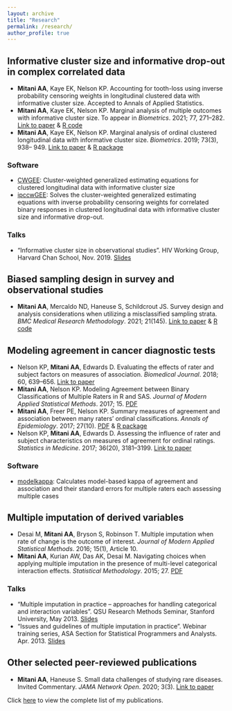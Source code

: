 ```yaml
---
layout: archive
title: "Research"
permalink: /research/
author_profile: true
---
```


## Informative cluster size and informative drop-out in complex correlated data

- **Mitani AA**, Kaye EK, Nelson KP. Accounting for tooth-loss using inverse probability censoring weights in longitudinal clustered data with informative cluster size. Accepted to Annals of Applied Statistics. 
- **Mitani AA**, Kaye EK, Nelson KP. Marginal analysis of multiple outcomes with informative cluster size. To appear in *Biometrics*. 2021; 77, 271–282. [Link to paper](https://onlinelibrary.wiley.com/doi/epdf/10.1111/biom.13241) & [R code](https://github.com/AyaMitani/multoutcomeICS)
- **Mitani AA**, Kaye EK, Nelson KP. Marginal analysis of ordinal clustered longitudinal data with informative cluster size. *Biometrics*. 2019; 73(3), 938– 949. [Link to paper](https://onlinelibrary.wiley.com/doi/full/10.1111/biom.13050) & [R package](https://github.com/AyaMitani/CWGEE)

### Software
- [CWGEE](https://github.com/AyaMitani/CWGEE): Cluster-weighted generalized estimating equations for clustered longitudinal data with informative cluster size
- [ipccwGEE](https://github.com/AyaMitani/ipccwGEE): Solves the cluster-weighted generalized estimating equations with inverse probability censoring weights for correlated binary responses in clustered longitudinal data with informative cluster size and informative drop-out.

### Talks
- “Informative cluster size in observational studies”. HIV Working Group, Harvard Chan School, Nov. 2019. [Slides](http://ayamitani.github.io/files/HSPH_HIVWG_Nov2019.pdf)




## Biased sampling design in survey and observational studies

- **Mitani AA**, Mercaldo ND, Haneuse S, Schildcrout JS. Survey design and analysis considerations when utilizing a misclassified sampling strata. *BMC Medical Research Methodology*. 2021; 21(145). [Link to paper](https://bmcmedresmethodol.biomedcentral.com/articles/10.1186/s12874-021-01332-8) & [R code](https://github.com/ayamitani/MisclassSurvey)




## Modeling agreement in cancer diagnostic tests

- Nelson KP, **Mitani AA**, Edwards D. Evaluating the effects of rater and subject factors on measures of association. *Biomedical Journal*. 2018; 60, 639–656. [Link to paper](https://onlinelibrary.wiley.com/doi/abs/10.1002/bimj.201700078)
- **Mitani AA**, Nelson KP. Modeling Agreement between Binary Classifications of Multiple Raters in R and SAS. *Journal of Modern Applied Statistical Methods*. 2017; 15. [PDF](http://ayamitani.github.io/files/JMASM_2017.pdf) 
- **Mitani AA**, Freer PE, Nelson KP. Summary measures of agreement and association between many raters’ ordinal classifications. *Annals of Epidemiology*. 2017; 27(10). [PDF](http://ayamitani.github.io/files/AnnalsEpi_2017.pdf) & [R package](https://github.com/AyaMitani/modelkappa)
- Nelson KP, **Mitani AA**, Edwards D. Assessing the influence of rater and subject characteristics on measures of agreement for ordinal ratings. *Statistics in Medicine*. 2017; 36(20), 3181–3199. [Link to paper](https://onlinelibrary.wiley.com/doi/abs/10.1002/bimj.201700078)

### Software
- [modelkappa](https://github.com/AyaMitani/modelkappa): Calculates model-based kappa of agreement and association and their standard errors for multiple raters each assessing multiple cases




## Multiple imputation of derived variables 

- Desai M, **Mitani AA**, Bryson S, Robinson T. Multiple imputation when rate of change is the outcome of interest. *Journal of Modern Applied Statistical Methods*. 2016; 15(1), Article 10.
- **Mitani AA**, Kurian AW, Das AK, Desai M. Navigating choices when applying multiple imputation in the presence of multi-level
categorical interaction effects. *Statistical Methodology*. 2015; 27. [PDF](http://ayamitani.github.io/files/StatMeth_2014.pdf)

### Talks
- “Multiple imputation in practice – approaches for handling categorical and
interaction variables”. QSU Research Methods Seminar, Stanford University, May 2013. [Slides](http://ayamitani.github.io/files/mitani_qsuseminar_v2.pdf)
- “Issues and guidelines of multiple imputation in practice”. Webinar training
series, ASA Section for Statistical Programmers and Analysts. Apr. 2013. [Slides](http://ayamitani.github.io/files/Webinar04172013_Mitani.pdf)



## Other selected peer-reviewed publications

- **Mitani AA**, Haneuse S. Small data challenges of studying rare diseases. Invited Commentary. *JAMA Network Open*. 2020; 3(3). [Link to paper](https://jamanetwork.com/journals/jamanetworkopen/fullarticle/2763223)

Click [here](https://www.ncbi.nlm.nih.gov/pubmed/?term=aya+mitani) to view the complete list of my publications.







